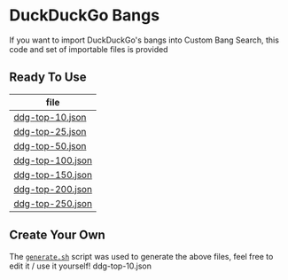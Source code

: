 # DuckDuckGo Bangs

If you want to import DuckDuckGo's bangs into Custom Bang Search, this code and set of importable files is provided

## Ready To Use

file|
---|
[ddg-top-10.json](https://github.com/psidex/CustomBangSearch/raw/master/ddg/ddg-top-10.json)|
[ddg-top-25.json](https://github.com/psidex/CustomBangSearch/raw/master/ddg/ddg-top-25.json)|
[ddg-top-50.json](https://github.com/psidex/CustomBangSearch/raw/master/ddg/ddg-top-50.json)|
[ddg-top-100.json](https://github.com/psidex/CustomBangSearch/raw/master/ddg/ddg-top-100.json)|
[ddg-top-150.json](https://github.com/psidex/CustomBangSearch/raw/master/ddg/ddg-top-150.json)|
[ddg-top-200.json](https://github.com/psidex/CustomBangSearch/raw/master/ddg/ddg-top-200.json)|
[ddg-top-250.json](https://github.com/psidex/CustomBangSearch/raw/master/ddg/ddg-top-250.json)|

## Create Your Own

The [`generate.sh`](./generate.sh) script was used to generate the above files, feel free to edit it / use it yourself!
ddg-top-10.json
